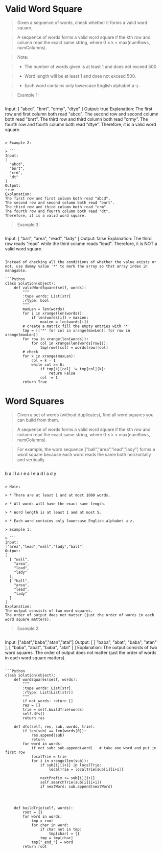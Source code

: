 # Valid Word Square

> Given a sequence of words, check whether it forms a valid word square.

> A sequence of words forms a valid word square if the kth row and column read the exact same string, where 0 ≤ k < max(numRows, numColumns).

> Note:

> * The number of words given is at least 1 and does not exceed 500.

> * Word length will be at least 1 and does not exceed 500.

> * Each word contains only lowercase English alphabet a-z.

> Example 1:

> ```
Input:
[
  "abcd",
  "bnrt",
  "crmy",
  "dtye"
]
Output:
true
Explanation:
The first row and first column both read "abcd".
The second row and second column both read "bnrt".
The third row and third column both read "crmy".
The fourth row and fourth column both read "dtye".
Therefore, it is a valid word square.
```

> Example 2:

> ```
Input:
[
  "abcd",
  "bnrt",
  "crm",
  "dt"
]
Output:
true
Explanation:
The first row and first column both read "abcd".
The second row and second column both read "bnrt".
The third row and third column both read "crm".
The fourth row and fourth column both read "dt".
Therefore, it is a valid word square.
```

> Example 3:

> ```
Input:
[
  "ball",
  "area",
  "read",
  "lady"
]
Output:
false
Explanation:
The third row reads "read" while the third column reads "lead".
Therefore, it is NOT a valid word square.
```

Instead of checking all the conditions of whether the value exists or not, use dummy value '*' to mark the array so that array index in managable.

```Python
class Solution(object):
    def validWordSquare(self, words):
        """
        :type words: List[str]
        :rtype: bool
        """
        maxLen = len(words)
        for i in xrange(len(words)):
            if len(words[i]) > maxLen:
                maxLen = len(words[i])
        # create a matrix fill the empty entries with '*'
        tmp = [['*' for col in xrange(maxLen)] for row in xrange(maxLen)]
        for row in xrange(len(words)):
            for col in xrange(len(words[row])):
                tmp[row][col] = words[row][col]
        # check
        for k in xrange(maxLen):
            col = k - 1
            while col >= 0:
                if tmp[k][col] != tmp[col][k]:
                    return False
                col -= 1
        return True
```

# Word Squares

> Given a set of words (without duplicates), find all word squares you can build from them.

> A sequence of words forms a valid word square if the kth row and column read the exact same string, where 0 ≤ k < max(numRows, numColumns).

> For example, the word sequence ["ball","area","lead","lady"] forms a word square because each word reads the same both horizontally and vertically.

> ```
b a l l
a r e a
l e a d
l a d y
```

> Note:

> * There are at least 1 and at most 1000 words.

> * All words will have the exact same length.

> * Word length is at least 1 and at most 5.

> * Each word contains only lowercase English alphabet a-z.

> Example 1:

> ```
Input:
["area","lead","wall","lady","ball"]
Output:
[
  [ "wall",
    "area",
    "lead",
    "lady"
  ],
  [ "ball",
    "area",
    "lead",
    "lady"
  ]
]
Explanation:
The output consists of two word squares. 
The order of output does not matter (just the order of words in each word square matters).
```

> Example 2:

> ```
Input:
["abat","baba","atan","atal"]
Output:
[
  [ "baba",
    "abat",
    "baba",
    "atan"
  ],
  [ "baba",
    "abat",
    "baba",
    "atal"
  ]
]
Explanation:
The output consists of two word squares. 
The order of output does not matter (just the order of words in each word square matters).
```

```Python
class Solution(object):
    def wordSquares(self, words):
        """
        :type words: List[str]
        :rtype: List[List[str]]
        """
        if not words: return []
        res = []
        trie = self.buildTrie(words)
        self.dfs()
        return res

    def dfs(self, res, sub, words, trie):
        if len(sub) == len(words[0]):
            res.append(sub)
            return
        for word in words:
            if not sub: sub.append(word)   # take one word and put in first row
            localTrie = trie
            for i in xrange(len(sub)):
                if sub[i][i+1] in localTrie:
                    localTrie = localTrie[sub[i][i+1]]
                    
                nextPrefix += sub[i][i+1]
                self.searchTrie(sub[i][i+1])
                if nextWord: sub.append(nextWord)
            
            
        

    def buildTrie(self, words):
        root = {}
        for word in words:
            tmp = root
            for char in word:
                if char not in tmp:
                    tmp[char] = {}
                tmp = tmp[char]
            tmp["_end_"] = word
        return root
```
